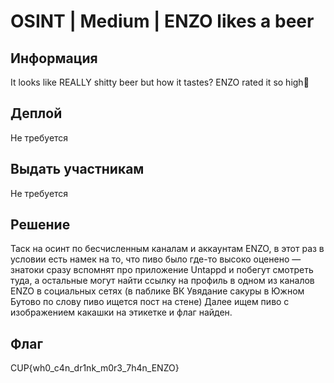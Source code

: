 # OSINT | Medium | ENZO likes a beer

## Информация

It looks like REALLY shitty beer but how it tastes? ENZO rated it so high💩

## Деплой

Не требуется

## Выдать участникам

Не требуется

## Решение

Таск на осинт по бесчисленным каналам и аккаунтам ENZO, в этот раз в условии есть намек на то, что пиво было где-то высоко оценено — знатоки сразу вспомнят про приложение Untappd и побегут смотреть туда, а остальные могут найти ссылку на профиль в одном из каналов ENZO в социальных сетях (в паблике ВК Увядание сакуры в Южном Бутово по слову пиво ищется пост на стене)
Далее ищем пиво с изображением какашки на этикетке и флаг найден.

## Флаг

CUP{wh0_c4n_dr1nk_m0r3_7h4n_ENZO}
